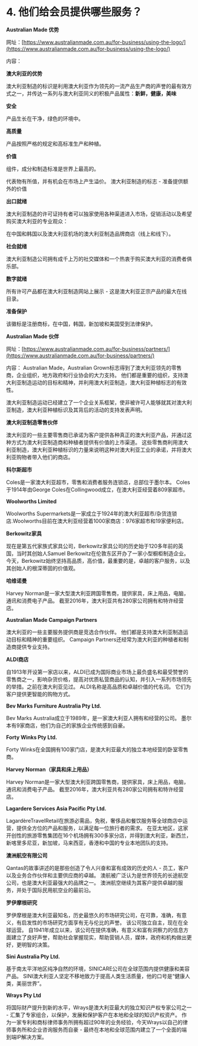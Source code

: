 # 4. 他们给会员提供哪些服务？

**Australian Made 优势**

网址：[https://www.australianmade.com.au/for-business/using-the-logo/](https://www.australianmade.com.au/for-business/using-the-logo/)

内容：

**澳大利亚的优势**

澳大利亚制造的标识是利用澳大利亚作为领先的一流产品生产商的声誉的最有效方式之一，并传达一系列与澳大利亚同义的积极产品属性：**新鲜，健康，美味**

**安全**

产品生长在干净，绿色的环境中。

**高质量**

产品按照严格的规定和高标准生产和种植。

**价值**

组件，成分和制造标准是世界上最高的。


代表物有所值，并有机会在市场上产生溢价。
澳大利亚制造的标志 - 准备提供额外的价值

**出口就绪**

澳大利亚制造的许可证持有者可以独家使用各种渠道进入市场，促销活动以及希望购买澳大利亚的专业观众：

在中国和韩国以及澳大利亚机场的澳大利亚制造品牌商店（线上和线下）。

**社会就绪**

澳大利亚制造公司拥有成千上万的社交媒体和一个热衷于购买澳大利亚的消费者俱乐部。

**数字就绪**

所有许可产品都在澳大利亚制造网站上展示 - 这是澳大利亚正宗产品的最大在线目录。

**准备保护**

该徽标是注册商标，在中国，韩国，新加坡和美国受到法律保护。 


**Australian Made 伙伴**

网址：[https://www.australianmade.com.au/for-business/partners/](https://www.australianmade.com.au/for-business/partners/)

内容：
Australian Made，Australian Grown标志得到了澳大利亚领先的零售商，企业组织，地方政府和行业协会的大力支持。 他们都是重要的组织，支持澳大利亚制造运动的目标和精神，并利用澳大利亚制造，澳大利亚种植标志的有效性。

澳大利亚制造运动已经建立了一个企业关系框架，使非被许可人能够就其对澳大利亚制造，澳大利亚种植标识及其背后的活动的支持发表声明。


**澳大利亚制造零售伙伴**

澳大利亚的一些主要零售商已承诺为客户提供各种真正的澳大利亚产品，并通过这种方式为澳大利亚制造商和种植者提供有价值的上市渠道。 这些零售商利用澳大利亚制造，澳大利亚种植标识的力量来说明这种对澳大利亚工业的承诺，并将澳大利亚购物者带入他们的商店。

**科尔斯超市**

Coles是一家澳大利亚超市，零售和消费者服务连锁店，总部位于墨尔本。 Coles于1914年由George Coles在Collingwood成立，在澳大利亚经营着809家超市。


**Woolworths Limited**

Woolworths Supermarkets是一家成立于1924年的澳大利亚超市/杂货连锁店.Woolworths目前在澳大利亚经营着1000家商店：976家超市和19家便利店。


**Berkowitz家具**

现在是第五代家族式家具公司，Berkowitz家具公司的历史始于120多年前的英国，当时其创始人Samuel Berkowitz在伦敦东区开办了一家小型橱柜制造企业。 今天，Berkowitz始终坚持高品质，高价值，最重要的是，卓越的客户服务，以及其创始人的根深蒂固的价值观。

**哈维诺曼**

Harvey Norman是一家大型澳大利亚跨国零售商，提供家具，床上用品，电脑，通讯和消费电子产品。 截至2016年，澳大利亚共有280家公司拥有和特许经营店。

**Australian Made Campaign Partners**

澳大利亚的一些主要服务提供商是竞选合作伙伴。 他们都是支持澳大利亚制造运动目标和精神的重要组织。 Campaign Partners还经常为澳大利亚的种植者和制造商提供专业支持。

**ALDI商店**

自1913年开设第一家店以来，ALDI已成为国际商业市场上最负盛名和最受赞誉的零售商之一，影响杂货价格，提高对优质私营商品的认知，并引入一系列市场领先的举措。之前在澳大利亚见过。 ALDI名称是高品质和卓越价值的代名词。 它们为客户提供更智能的购物方式。

**Bev Marks Furniture Australia Pty Ltd.**

Bev Marks Australia成立于1989年，是一家澳大利亚人拥有和经营的公司。 墨尔本有9家商店，他们为自己的家族企业传统感到自豪。

**Forty Winks Pty Ltd.**

Forty Winks在全国拥有100家门店，是澳大利亚最大的独立本地经营的卧室零售商。

**Harvey Norman（家具和床上用品）**

Harvey Norman是一家大型澳大利亚跨国零售商，提供家具，床上用品，电脑，通讯和消费电子产品。 截至2016年，澳大利亚共有280家公司拥有和特许经营店。

**Lagardere Services Asia Pacific Pty Ltd.**

LagardèreTravelRetail在旅游必需品，免税，奢侈品和餐饮服务等全球商店中运营，提供全方位的产品和服务，以满足每一位旅行者的需求。 在亚太地区，这家开创性的旅游零售集团在16个机场拥有300多家分店，并得到澳大利亚，新西兰，新喀里多尼亚，新加坡，马来西亚，香港和中国的专业本地团队的支持。

**澳洲航空有限公司**

Qantas的故事讲述的是那些创造了令人兴奋和富有成效的历史的人 - 员工，客户以及业务合作伙伴和主要供应商的卓越。 澳航被广泛认为是世界领先的长途航空公司，也是澳大利亚最强大的品牌之一。 澳洲航空继续为其客户提供卓越的服务，并处于国际民用航空业的最前沿。

**罗伊摩根研究**

罗伊摩根是澳大利亚最知名，历史最悠久的市场研究公司，在可靠，准确，有意义，有启发性的市场研究方面享有无与伦比的声誉。 该公司独立自主，现在在全球运营。 自1941年成立以来，该公司在提供准确，有意义和富有洞察力的信息方面建立了良好声誉，帮助社会掌握现实，帮助营销人员，媒体，政府和机构做出更好，更明智的决策。

**Sini Australia Pty Ltd.**

基于南太平洋地区纯净自然的环境，SINICARE公司在全球范围内提供健康和美容产品。 SINI澳大利亚人坚定不移地致力于提高人类生活质量，他的口号是“健康人类，美丽世界”。

**Wrays Pty Ltd**

将国际财产提升到新的水平，Wrays是澳大利亚最大的独立知识产权专家公司之一 - 汇集了专家组合，以保护，发展和保护客户在本地和全球的知识产权资产。 作为一家专利和商标律师事务所拥有超过90年的业务经验，今天Wrays以自己的律师事务所和企业咨询服务而自豪 - 最终在本地和全球范围内建立了一个全面的端到端IP解决方案。